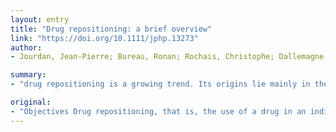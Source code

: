 ```yaml
---
layout: entry
title: "Drug repositioning: a brief overview"
link: "https://doi.org/10.1111/jphp.13273"
author:
- Jourdan, Jean-Pierre; Bureau, Ronan; Rochais, Christophe; Dallemagne, Patrick

summary:
- "drug repositioning is a growing trend. Its origins lie mainly in the attrition experienced in recent years in the field of new drug discovery. Serendipity is not yet useful to find repositioned drugs. a more rational approach to the identification of drug candidates is possible, especially using data mining. The history of great-repositioned. drugs has given some solutions to various pathologies. A number of recent successes have confirmed both its public health benefits and its commercial value."

original:
- "Objectives Drug repositioning, that is, the use of a drug in an indication other than the one for which it was initially marketed, is a growing trend. Its origins lie mainly in the attrition experienced in recent years in the field of new drug discovery. Key findings Despite some regulatory and economic challenges, drug repositioning offers many advantages, and a number of recent successes have confirmed both its public health benefits and its commercial value. The first examples of successful drug repositioning mainly came about through serendipity like acetylsalicylic acid, thalidomide, sildenafil or dimethylfumarate. Conclusion The history of great-repositioned drugs has given some solutions to various pathologies. Serendipity is not yet useful to find repositioning drugs. Drug repositioning is of growing interest. Nowadays, a more rational approach to the identification of drug candidates for repositioning is possible, especially using data mining."
---
```


